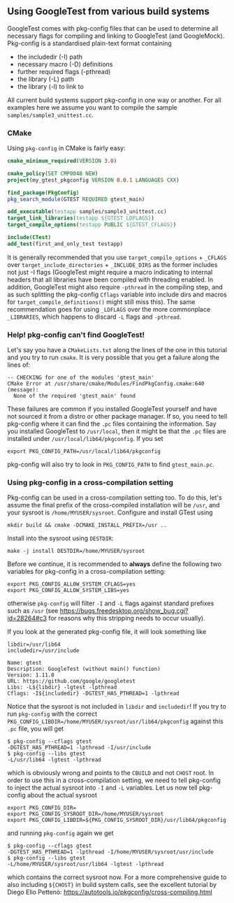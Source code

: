 ## Using GoogleTest from various build systems

GoogleTest comes with pkg-config files that can be used to determine all
necessary flags for compiling and linking to GoogleTest (and GoogleMock).
Pkg-config is a standardised plain-text format containing

*   the includedir (-I) path
*   necessary macro (-D) definitions
*   further required flags (-pthread)
*   the library (-L) path
*   the library (-l) to link to

All current build systems support pkg-config in one way or another. For all
examples here we assume you want to compile the sample
`samples/sample3_unittest.cc`.

### CMake

Using `pkg-config` in CMake is fairly easy:

```cmake
cmake_minimum_required(VERSION 3.0)

cmake_policy(SET CMP0048 NEW)
project(my_gtest_pkgconfig VERSION 0.0.1 LANGUAGES CXX)

find_package(PkgConfig)
pkg_search_module(GTEST REQUIRED gtest_main)

add_executable(testapp samples/sample3_unittest.cc)
target_link_libraries(testapp ${GTEST_LDFLAGS})
target_compile_options(testapp PUBLIC ${GTEST_CFLAGS})

include(CTest)
add_test(first_and_only_test testapp)
```

It is generally recommended that you use `target_compile_options` + `_CFLAGS`
over `target_include_directories` + `_INCLUDE_DIRS` as the former includes not
just -I flags (GoogleTest might require a macro indicating to internal headers
that all libraries have been compiled with threading enabled. In addition,
GoogleTest might also require `-pthread` in the compiling step, and as such
splitting the pkg-config `Cflags` variable into include dirs and macros for
`target_compile_definitions()` might still miss this). The same recommendation
goes for using `_LDFLAGS` over the more commonplace `_LIBRARIES`, which happens
to discard `-L` flags and `-pthread`.

### Help! pkg-config can't find GoogleTest!

Let's say you have a `CMakeLists.txt` along the lines of the one in this
tutorial and you try to run `cmake`. It is very possible that you get a failure
along the lines of:

```
-- CHECKING for one of the modules 'gtest_main'
CMake Error at /usr/share/cmake/Modules/FindPkgConfig.cmake:640 (message):
  None of the required 'gtest_main' found
```

These failures are common if you installed GoogleTest yourself and have not
sourced it from a distro or other package manager. If so, you need to tell
pkg-config where it can find the `.pc` files containing the information. Say you
installed GoogleTest to `/usr/local`, then it might be that the `.pc` files are
installed under `/usr/local/lib64/pkgconfig`. If you set

```
export PKG_CONFIG_PATH=/usr/local/lib64/pkgconfig
```

pkg-config will also try to look in `PKG_CONFIG_PATH` to find `gtest_main.pc`.

### Using pkg-config in a cross-compilation setting

Pkg-config can be used in a cross-compilation setting too. To do this, let's
assume the final prefix of the cross-compiled installation will be `/usr`, and
your sysroot is `/home/MYUSER/sysroot`. Configure and install GTest using

```
mkdir build && cmake -DCMAKE_INSTALL_PREFIX=/usr ..
```

Install into the sysroot using `DESTDIR`:

```
make -j install DESTDIR=/home/MYUSER/sysroot
```

Before we continue, it is recommended to **always** define the following two
variables for pkg-config in a cross-compilation setting:

```
export PKG_CONFIG_ALLOW_SYSTEM_CFLAGS=yes
export PKG_CONFIG_ALLOW_SYSTEM_LIBS=yes
```

otherwise `pkg-config` will filter `-I` and `-L` flags against standard prefixes
such as `/usr` (see https://bugs.freedesktop.org/show_bug.cgi?id=28264#c3 for
reasons why this stripping needs to occur usually).

If you look at the generated pkg-config file, it will look something like

```
libdir=/usr/lib64
includedir=/usr/include

Name: gtest
Description: GoogleTest (without main() function)
Version: 1.11.0
URL: https://github.com/google/googletest
Libs: -L${libdir} -lgtest -lpthread
Cflags: -I${includedir} -DGTEST_HAS_PTHREAD=1 -lpthread
```

Notice that the sysroot is not included in `libdir` and `includedir`! If you try
to run `pkg-config` with the correct
`PKG_CONFIG_LIBDIR=/home/MYUSER/sysroot/usr/lib64/pkgconfig` against this `.pc`
file, you will get

```
$ pkg-config --cflags gtest
-DGTEST_HAS_PTHREAD=1 -lpthread -I/usr/include
$ pkg-config --libs gtest
-L/usr/lib64 -lgtest -lpthread
```

which is obviously wrong and points to the `CBUILD` and not `CHOST` root. In
order to use this in a cross-compilation setting, we need to tell pkg-config to
inject the actual sysroot into `-I` and `-L` variables. Let us now tell
pkg-config about the actual sysroot

```
export PKG_CONFIG_DIR=
export PKG_CONFIG_SYSROOT_DIR=/home/MYUSER/sysroot
export PKG_CONFIG_LIBDIR=${PKG_CONFIG_SYSROOT_DIR}/usr/lib64/pkgconfig
```

and running `pkg-config` again we get

```
$ pkg-config --cflags gtest
-DGTEST_HAS_PTHREAD=1 -lpthread -I/home/MYUSER/sysroot/usr/include
$ pkg-config --libs gtest
-L/home/MYUSER/sysroot/usr/lib64 -lgtest -lpthread
```

which contains the correct sysroot now. For a more comprehensive guide to also
including `${CHOST}` in build system calls, see the excellent tutorial by Diego
Elio Pettenò: <https://autotools.io/pkgconfig/cross-compiling.html>
